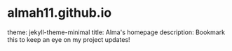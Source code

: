 # almah11.github.io
theme: jekyll-theme-minimal
title: Alma's homepage
description: Bookmark this to keep an eye on my project updates!
